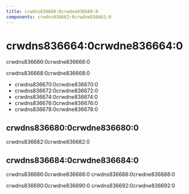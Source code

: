 ```yaml
---
title: crwdns836660:0crwdne836660:0
components: crwdns836662:0crwdne836662:0
---
```

# crwdns836664:0crwdne836664:0

<p class="description">crwdns836666:0crwdne836666:0</p>

crwdns836668:0crwdne836668:0

- crwdns836670:0crwdne836670:0
- crwdns836672:0crwdne836672:0
- crwdns836674:0crwdne836674:0
- crwdns836676:0crwdne836676:0
- crwdns836678:0crwdne836678:0

## crwdns836680:0crwdne836680:0

crwdns836682:0crwdne836682:0

## crwdns836684:0crwdne836684:0

crwdns836686:0crwdne836686:0 crwdns836688:0crwdne836688:0

crwdns836690:0crwdne836690:0 crwdns836692:0crwdne836692:0